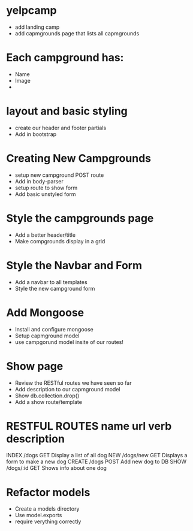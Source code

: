 # yelpcamp
* add landing camp
* add capmgrounds page that lists all capmgrounds

# Each campground has:
* Name
* Image
* 
# layout and basic styling
* create our header and footer partials
* Add in bootstrap

# Creating New Campgrounds
* setup new campground POST route
* Add in body-parser
* setup route to show form
* Add basic unstyled form

# Style the campgrounds page
* Add a better header/title
* Make compgrounds display in a grid

# Style the Navbar and Form
* Add a navbar to all templates
* Style the new campground form

# Add Mongoose
* Install and configure mongoose
* Setup capmground model
* use campgorund model insite of our routes!

# Show page
* Review the RESTful routes we have seen so far
* Add description to our capmground model
* Show db.collection.drop()
* Add a show route/template

RESTFUL ROUTES
name      url        verb     description
=========================================
INDEX     /dogs       GET      Display a list of all dog
NEW       /dogs/new   GET      Displays a form to make a new dog
CREATE    /dogs       POST     Add new dog to DB
SHOW      /dogs/:id   GET      Shows info about one dog

# Refactor models
* Create a models directory
* Use model.exports
* require verything correctly